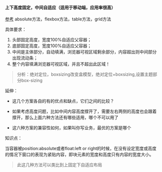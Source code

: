 #### 上下高度固定，中间自适应（适用于移动端，应用率很高）

[参考](https://juejin.im/post/5a9e09bbf265da23994e085a)
absolute方法，flexbox方法，table方法，grid方法

具体要求：
1. 头部固定高度，宽度100%自适应父容器；
2. 底部固定高度，宽度100%自适应父容器；
3. 中间是主体部分，自动填满，浏览器可视区域剩余部分，内容超出则中间部分出现流动条；
4. 整个内容填满浏览器可视区域，并且不超出此区域！

> 分析：绝对定位，boxsizing改变盒模型，绝对定位+boxsizing,设置主题部分box-sizing

延伸：
- 这几个方案各自的有的优点和缺点，它们之间的比较？

- 如果考虑高度问题，比如中间内容高度撑开了，需要左右两侧的高度也会跟着撑开，那么上面六种方法还有哪些适用，哪个不可以用了

- 这六种方案的兼容性如何，如果叫你写业务，最优的方案是哪个

知识点：

当容器被position:absolute或者float:left or right的时候，在没有设定宽度或高度的情况下窗口的表现为紧贴内容，即块元素的宽度和高度只有内容的宽度大小。

> 此这几种方法可以类比到上固定下自适应布局


